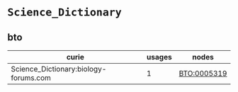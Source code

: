 # `Science_Dictionary`

## bto

| curie                                 |   usages | nodes                                             |
|---------------------------------------|----------|---------------------------------------------------|
| Science_Dictionary:biology-forums.com |        1 | [BTO:0005319](https://bioregistry.io/BTO:0005319) |

